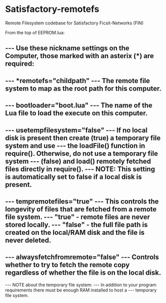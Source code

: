 # Satisfactory-remotefs
Remote Filesystem codebase for Satisfactory Ficsit-Networks (FIN)

From the top of EEPROM.lua:

--- Use these nickname settings on the Computer, those marked with an asterix (*) are required:
---
---   *remotefs="childpath"
---     The remote file system to map as the root path for this computer.
---
---   bootloader="boot.lua"
---     The name of the Lua file to load the execute on this computer.
---
---   usetempfilesystem="false"
---     If no local disk is present then create (true) a temporary file system and use
---     the loadFile() function in require().  Otherwise, do not use a temporary file system
---     (false) and load() remotely fetched files directly in require().
---     NOTE:  This setting is automatically set to false if a local disk is present.
---
---   tempremotefiles="true"
---     This controls the longevity of files that are fetched from a remote file system.
---     "true" - remote files are never stored locally.
---     "false" - the full file path is created on the local/RAM disk and the file is never deleted.
---
---   alwaysfetchfromremote="false"
---     Controls whether to try to fetch the remote copy regardless of whether the file is on the local disk.
---
---  NOTE about the temporary file system:
---    In addition to your program requirements there must be enough RAM installed to host a
---    temporary file system.
